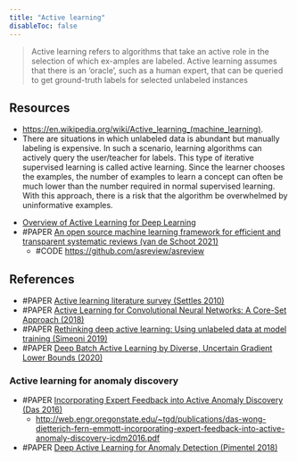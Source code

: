 ```yaml
---
title: "Active learning"
disableToc: false 
---
```


> Active learning refers to algorithms that take an active role in the selection of which ex-amples are labeled. Active learning assumes that there is an ‘oracle’, such as a human expert, that can be queried to get ground-truth labels for selected unlabeled instances

## Resources
* https://en.wikipedia.org/wiki/Active_learning_(machine_learning). 
* There are situations in which unlabeled data is abundant but manually labeling is expensive. In such a scenario, learning algorithms can actively query the user/teacher for labels. This type of iterative supervised learning is called active learning. Since the learner chooses the examples, the number of examples to learn a concept can often be much lower than the number required in normal supervised learning. With this approach, there is a risk that the algorithm be overwhelmed by uninformative examples.
- [Overview of Active Learning for Deep Learning](https://jacobgil.github.io/deeplearning/activelearning)
- #PAPER [An open source machine learning framework for efficient and transparent systematic reviews (van de Schoot 2021)](https://www.nature.com/articles/s42256-020-00287-7)
	- #CODE https://github.com/asreview/asreview

## References
- #PAPER [Active learning literature survey (Settles 2010)](http://burrsettles.com/pub/settles.activelearning.pdf)
- #PAPER [Active Learning for Convolutional Neural Networks: A Core-Set Approach (2018)](https://openreview.net/forum?id=H1aIuk-RW)
- #PAPER [Rethinking deep active learning: Using unlabeled data at model training (Simeoni 2019)](https://arxiv.org/abs/1911.08177)
- #PAPER [Deep Batch Active Learning by Diverse, Uncertain Gradient Lower Bounds (2020)](https://openreview.net/forum?id=ryghZJBKPS )


### Active learning for anomaly discovery
- #PAPER [Incorporating Expert Feedback into Active Anomaly Discovery (Das 2016)](https://ieeexplore.ieee.org/document/7837915)
	- http://web.engr.oregonstate.edu/~tgd/publications/das-wong-dietterich-fern-emmott-incorporating-expert-feedback-into-active-anomaly-discovery-icdm2016.pdf
- #PAPER [Deep Active Learning for Anomaly Detection (Pimentel 2018)](https://arxiv.org/abs/1805.09411)
